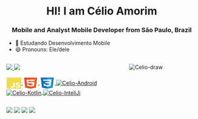 

<h1 align="center"> HI! I am Célio Amorim
<h3 align="center">Mobile and Analyst Mobile Developer from São Paulo, Brazil</h3>

- 🌱 Estudando Desenvolvimento Mobile
- 😄 Pronouns: Ele/dele

##

<img align="right" alt="Celio-draw" height="180" width="180" src="https://cdn.picrew.me/shareImg/org/202408/1473879_3Af9iJBE.png" />
  <div>
  <a href="https://github.com/AmorimCelio">
  <img height="150em" src="https://github-readme-stats.vercel.app/api?username=AMorimCelio&show_icons=true&theme=dark&include_all_commits=true&count_private=true"/>
  <img height="150em" src="https://github-readme-stats.vercel.app/api/top-langs/?username=AmorimCelio&layout=compact&langs_count=16&theme=dark"/>
</div>


<div style="display: inline_block"><br>
  <img align="center" alt="Celio-Js" height="30" width="40" src="https://raw.githubusercontent.com/devicons/devicon/master/icons/javascript/javascript-plain.svg">
  <img align="center" alt="Celio-HTML" height="30" width="40" src="https://raw.githubusercontent.com/devicons/devicon/master/icons/html5/html5-original.svg">
  <img align="center" alt="Celio-CSS" height="30" width="40" src="https://raw.githubusercontent.com/devicons/devicon/master/icons/css3/css3-original.svg">
  <img align="center" alt="Celio-Android" height="30" width="40" src="https://cdn.jsdelivr.net/gh/devicons/devicon@latest/icons/android/android-plain.svg" />
  <img align="center" alt="Celio-Kotlin" height="30" width="40" src="https://cdn.jsdelivr.net/gh/devicons/devicon@latest/icons/kotlin/kotlin-original.svg" />
  <img align="center" alt="Celio-InteliJi" height="30" width="40" src="https://cdn.jsdelivr.net/gh/devicons/devicon@latest/icons/intellij/intellij-original.svg" />
</div>

##

<div> 
  <a href="https://instagram.com/voncelin" target="_blank"><img src="https://img.shields.io/badge/-Instagram-%23E4405F?style=for-the-badge&logo=instagram&logoColor=white" target="_blank"></a>
 <a href="http://t.me/voncn" target="_blank"><img src="https://img.shields.io/badge/Telegram-2CA5E0?style=for-the-badge&logo=telegram&logoColor=white" target="_blank"></a> 
  <a href = "mailto:celio.amorim0111@gmail.com"><img src="https://img.shields.io/badge/-Gmail-%23333?style=for-the-badge&logo=gmail&logoColor=white" target="_blank"></a>
  <a href="https://www.linkedin.com/in/célio-amorim-6b9b9a320/" target="_blank"><img src="https://img.shields.io/badge/-LinkedIn-%230077B5?style=for-the-badge&logo=linkedin&logoColor=white" target="_blank"></a> 
</div>
